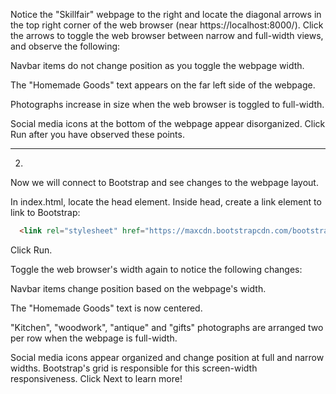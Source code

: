 Notice the "Skillfair" webpage to the right and locate the diagonal arrows in the top right corner of the web browser (near https://localhost:8000/). Click the arrows to toggle the web browser between narrow and full-width views, and observe the following:

Navbar items do not change position as you toggle the webpage width.

The "Homemade Goods" text appears on the far left side of the webpage.

Photographs increase in size when the web browser is toggled to full-width.

Social media icons at the bottom of the webpage appear disorganized.
Click Run after you have observed these points.
________________________________________________________________________________

2.
Now we will connect to Bootstrap and see changes to the webpage layout.

In index.html, locate the head element. Inside head, create a link element to link to Bootstrap:
```html
  <link rel="stylesheet" href="https://maxcdn.bootstrapcdn.com/bootstrap/3.3.6/css/bootstrap.min.css"/>
```
Click Run.

Toggle the web browser's width again to notice the following changes:

Navbar items change position based on the webpage's width.

The "Homemade Goods" text is now centered.

"Kitchen", "woodwork", "antique" and "gifts" photographs are arranged two per row when the webpage is full-width.

Social media icons appear organized and change position at full and narrow widths.
Bootstrap's grid is responsible for this screen-width responsiveness. Click Next to learn more!
